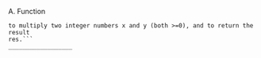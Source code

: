 A. Function

```res = mult (x, y);
to multiply two integer numbers x and y (both >=0), and to return the result
res.```
__________________
